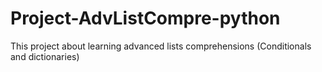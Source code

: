 # Project-AdvListCompre-python
This project about learning advanced lists comprehensions (Conditionals and dictionaries)
